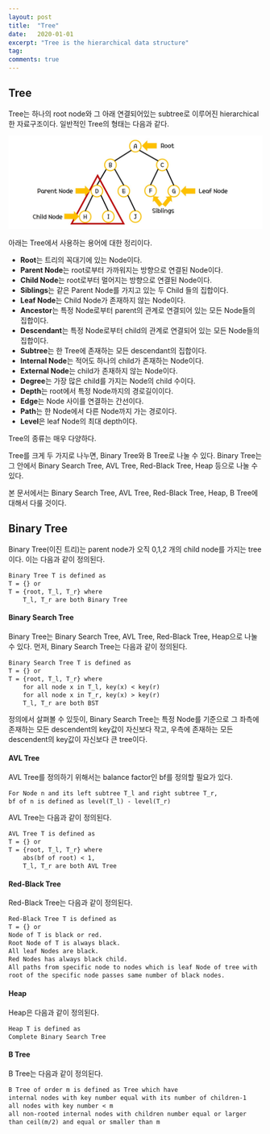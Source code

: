 ```yaml
---
layout: post
title:  "Tree"
date:   2020-01-01
excerpt: "Tree is the hierarchical data structure"
tag:
comments: true
---
```


## Tree

Tree는 하나의 root node와 그 아래 연결되어있는 subtree로 이루어진 hierarchical한 자료구조이다.
일반적인 Tree의 형태는 다음과 같다.

![graph](./../assets/img/Tree.jpg)

아래는 Tree에서 사용하는 용어에 대한 정리이다.

- **Root**는 트리의 꼭대기에 있는 Node이다.
- **Parent Node**는 root로부터 가까워지는 방향으로 연결된 Node이다.
- **Child Node**는 root로부터 멀어지는 방향으로 연결된 Node이다.
- **Siblings**는 같은 Parent Node를 가지고 있는 두 Child 들의 집합이다.
- **Leaf Node**는 Child Node가 존재하지 않는 Node이다.
- **Ancestor**는 특정 Node로부터 parent의 관계로 연결되어 있는 모든 Node들의 집합이다.
- **Descendant**는 특정 Node로부터 child의 관계로 연결되어 있는 모든 Node들의 집합이다.
- **Subtree**는 한 Tree에 존재하는 모든 descendant의 집합이다.
- **Internal Node**는 적어도 하나의 child가 존재하는 Node이다.
- **External Node**는 child가 존재하지 않는 Node이다.
- **Degree**는 가장 많은 child를 가지는 Node의 child 수이다.
- **Depth**는 root에서 특정 Node까지의 경로길이이다.
- **Edge**는 Node 사이를 연결하는 간선이다.
- **Path**는 한 Node에서 다른 Node까지 가는 경로이다.
- **Level**은 leaf Node의 최대 depth이다.

Tree의 종류는 매우 다양하다.

Tree를 크게 두 가지로 나누면, Binary Tree와 B Tree로 나눌 수 있다.
Binary Tree는 그 안에서 Binary Search Tree, AVL Tree, Red-Black Tree, Heap 등으로 나눌 수 있다.

본 문서에서는 Binary Search Tree, AVL Tree, Red-Black Tree, Heap, B Tree에 대해서 다룰 것이다.

## Binary Tree

Binary Tree(이진 트리)는 parent node가 오직 0,1,2 개의 child node를 가지는 tree이다.
이는 다음과 같이 정의된다.

```
Binary Tree T is defined as
T = {} or
T = {root, T_l, T_r} where
    T_l, T_r are both Binary Tree
```

#### Binary Search Tree

Binary Tree는 Binary Search Tree, AVL Tree, Red-Black Tree, Heap으로 나눌 수 있다.
먼저, Binary Search Tree는 다음과 같이 정의된다.

```
Binary Search Tree T is defined as
T = {} or
T = {root, T_l, T_r} where
    for all node x in T_l, key(x) < key(r)
    for all node x in T_r, key(x) > key(r)
    T_l, T_r are both BST
```

정의에서 살펴볼 수 있듯이, Binary Search Tree는 특정 Node를 기준으로 
그 좌측에 존재하는 모든 descendent의 key값이 자신보다 작고,
우측에 존재하는 모든 descendent의 key값이 자신보다 큰 tree이다.

#### AVL Tree

AVL Tree를 정의하기 위해서는 balance factor인 bf를 정의할 필요가 있다.

```
For Node n and its left subtree T_l and right subtree T_r,
bf of n is defined as level(T_l) - level(T_r)
```

AVL Tree는 다음과 같이 정의된다.

```
AVL Tree T is defined as
T = {} or
T = {root, T_l, T_r} where
    abs(bf of root) < 1,
    T_l, T_r are both AVL Tree
```

#### Red-Black Tree

Red-Black Tree는 다음과 같이 정의된다.

```
Red-Black Tree T is defined as
T = {} or
Node of T is black or red.
Root Node of T is always black.
All leaf Nodes are black.
Red Nodes has always black child.
All paths from specific node to nodes which is leaf Node of tree with root of the specific node passes same number of black nodes.
```

#### Heap

Heap은 다음과 같이 정의된다.

```
Heap T is defined as
Complete Binary Search Tree
```

#### B Tree

B Tree는 다음과 같이 정의된다.

```
B Tree of order m is defined as Tree which have
internal nodes with key number equal with its number of children-1
all nodes with key number < m
all non-rooted internal nodes with children number equal or larger than ceil(m/2) and equal or smaller than m
```
